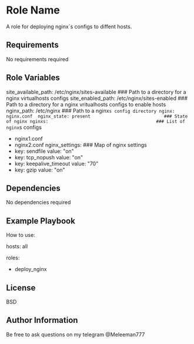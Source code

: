 Role Name
=========

A role for deploying nginx`s configs to diffent hosts.

Requirements
------------

No requirements required

Role Variables
--------------

site_available_path: /etc/nginx/sites-available ### Path to a directory for a nginx virtualhosts configs
site_enabled_path: /etc/nginx/sites-enabled     ### Path to a directory for a nginx vritualhosts configs to enable hosts
nginx_path: /etc/nginx                          ### Path to a nginx`s config directory
nginx: nginx.conf 
nginx_state: present                            ### State of nginx
nginxs:                                         ### List of nginx`s configs
  - nginx1.conf
  - nginx2.conf
nginx_settings:                                 ### Map of nginx settings
  - key:  sendfile
    value: "on"
  - key: tcp_nopush
    value: "on"
  - key: keepalive_timeout
    value:  "70"
  - key: gzip
    value:  "on"


Dependencies
------------

No dependencies required

Example Playbook
----------------

How to use:

 hosts: all

 roles:
   - deploy_nginx

License
-------

BSD

Author Information
------------------

Be free to ask questions on my telegram @Meleeman777
